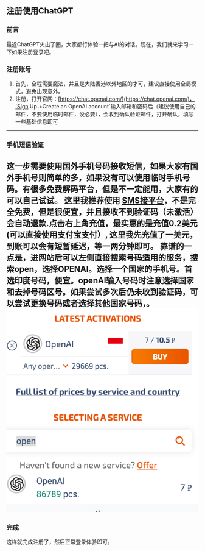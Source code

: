 ## 注册使用ChatGPT

### 前言
最近ChatGPT火出了圈，大家都行体验一把与AI的对话。现在，我们就来学习一下如果注册登录吧。
### 注册账号
1. 首先，全程需要魔法，并且是大陆香港以外地区的才可，建议直接使用全局模式，避免出现意外。
2. 注册，打开官网：[https://chat.openai.com/](https://chat.openai.com/)，`Sign Up` -> `Create an OpenAI account`输入邮箱和密码后（建议使用自己的邮件，不要使用临时邮件，没必要），会收到确认验证邮件，打开确认，填写一些基础信息即可
------
### 手机短信验证
这一步需要使用国外手机号码接收短信，如果大家有国外手机号则简单的多，如果没有可以使用临时手机号码。有很多免费解码平台，但是不一定能用，大家有的可以自己试试。
这里我推荐使用 [SMS接平台](https://sms-activate.org/en)，不是完全免费，但是很便宜，并且接收不到验证码（未激活）会自动退款.点击右上角充值，最实惠的是充值0.2美元(可以直接使用支付宝支付）, 这里我先充值了一美元，到账可以会有短暂延迟，等一两分钟即可。
靠谱的一点是，进网站后可以左侧直接搜索号码适用的服务，搜索open，选择OPENAI。选择一个国家的手机号。首选印度号码，便宜。openAI输入号码时注意选择国家和去掉号码区号。如果尝试多次后仍未收到验证码，可以尝试更换号码或者选择其他国家号码，。
![image.png](../../_media/chatGPT_1.png)
------
### 完成
这样就完成注册了，然后正常登录体验即可。
